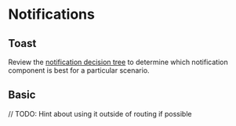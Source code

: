 # Notifications

## Toast

Review the [notification decision tree](components/notifications/decision-tree) to determine which notification component is best for a particular scenario.

## Basic
// TODO: Hint about using it outside of routing if possible

<Playground :frameworkMarkup="basic" :config="config"></Playground>

<script lang="ts">
  import Vue from 'vue';
  import Component from 'vue-class-component';
  import { getToastCodeSamples } from '@porsche-design-system/shared';
  
  @Component
  export default class Code extends Vue {
    config = { themeable: true };
    
    basic = getToastCodeSamples();
  }
</script>
